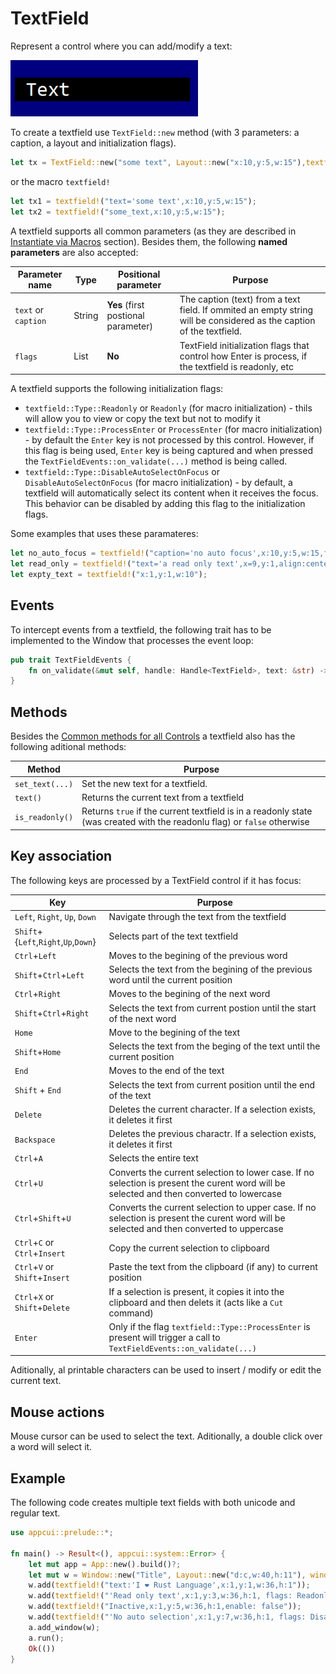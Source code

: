 # TextField

Represent a control where you can add/modify a text:

<img src="img/textfield.png" width=300/>

To create a textfield use `TextField::new` method (with 3 parameters: a caption, a layout and initialization flags).
```rs
let tx = TextField::new("some text", Layout::new("x:10,y:5,w:15"),textfield::Flags::None);
```
or the macro `textfield!`
```rs
let tx1 = textfield!("text='some text',x:10,y:5,w:15");
let tx2 = textfield!("some_text,x:10,y:5,w:15");
```

A textfield supports all common parameters (as they are described in [Instantiate via Macros](../instantiate_via_macros.md) section). Besides them, the following **named parameters** are also accepted:

| Parameter name      | Type   | Positional parameter                | Purpose                                                                                                              |
| ------------------- | ------ | ----------------------------------- | -------------------------------------------------------------------------------------------------------------------- |
| `text` or `caption` | String | **Yes** (first postional parameter) | The caption (text) from a text field. If ommited an empty string will be considered as the caption of the textfield. |
| `flags`             | List   | **No**                              | TextField initialization flags that control how Enter is process, if the textfield is readonly, etc                  |

A textfield supports the following initialization flags:
* `textfield::Type::Readonly` or `Readonly` (for macro initialization) - thils will allow you to view or copy the text but not to modify it
* `textfield::Type::ProcessEnter` or `ProcessEnter` (for macro initialization) - by default the `Enter` key is not processed by this control. However, if this flag is being used, `Enter` key is being captured and when pressed the `TextFieldEvents::on_validate(...)` method is being called.
* `textfield::Type::DisableAutoSelectOnFocus` or `DisableAutoSelectOnFocus` (for macro initialization) - by default, a textfield will automatically select its content when it receives the focus. This behavior can be disabled by adding this flag to the initialization flags.
  
Some examples that uses these paramateres:
```rs
let no_auto_focus = textfield!("caption='no auto focus',x:10,y:5,w:15,flags:DisableAutoSelectOnFocus");
let read_only = textfield!("text='a read only text',x=9,y:1,align:center,w:9,flags: ReadOnly");
let expty_text = textfield!("x:1,y:1,w:10");
```

## Events
To intercept events from a textfield, the following trait has to be implemented to the Window that processes the event loop:

```rs
pub trait TextFieldEvents {
    fn on_validate(&mut self, handle: Handle<TextField>, text: &str) -> EventProcessStatus {...}
}
```

## Methods

Besides the [Common methods for all Controls](../common_methods.md) a textfield also has the following aditional methods:

| Method          | Purpose                                                                                                                  |
| --------------- | ------------------------------------------------------------------------------------------------------------------------ |
| `set_text(...)` | Set the new text for a textfield.                                                                                        |
| `text()`        | Returns the current text from a textfield                                                                                |
| `is_readonly()` | Returns `true` if the current textfield is in a readonly state (was created with the readonlu flag) or `false` otherwise |

## Key association

The following keys are processed by a TextField control if it has focus:

| Key                                  | Purpose                                                                                                                                   |
| ------------------------------------ | ----------------------------------------------------------------------------------------------------------------------------------------- |
| `Left`, `Right`, `Up`, `Down`        | Navigate through the text from the textfield                                                                                              |
| `Shift`+{`Left`,`Right`,`Up`,`Down`} | Selects part of the text textfield                                                                                                        |
| `Ctrl`+`Left`                        | Moves to the begining of the previous word                                                                                                |
| `Shift`+`Ctrl`+`Left`                | Selects the text from the begining of the previous word until the current position                                                        |
| `Ctrl`+`Right`                       | Moves to the begining of the next word                                                                                                    |
| `Shift`+`Ctrl`+`Right`               | Selects the text from current postion until the start of the next word                                                                    |
| `Home`                               | Move to the begining of the text                                                                                                          |
| `Shift`+`Home`                       | Selects the text from the beging of the text until the current position                                                                   |
| `End`                                | Moves to the end of the text                                                                                                              |
| `Shift` + `End`                      | Selects the text from current position until the end of the text                                                                          |
| `Delete`                             | Deletes the current character. If a selection exists, it deletes it first                                                                 |
| `Backspace`                          | Deletes the previous charactr. If a selection exists, it deletes it first                                                                 |
| `Ctrl`+`A`                           | Selects the entire text                                                                                                                   |
| `Ctrl`+`U`                           | Converts the current selection to lower case. If no selection is present the curent word will be selected and then converted to lowercase |
| `Ctrl`+`Shift`+`U`                   | Converts the current selection to upper case. If no selection is present the curent word will be selected and then converted to uppercase |
| `Ctrl`+`C` or `Ctrl`+`Insert`        | Copy the current selection to clipboard                                                                                                   |
| `Ctrl`+`V` or `Shift`+`Insert`       | Paste the text from the clipboard (if any) to current position                                                                            |
| `Ctrl`+`X` or `Shift`+`Delete`       | If a selection is present, it copies it into the clipboard and then delets it (acts like a `Cut` command)                                 |
| `Enter`                              | Only if the  flag `textfield::Type::ProcessEnter` is present will trigger a call to `TextFieldEvents::on_validate(...)`                   |

Aditionally, al printable characters can be used to insert / modify or edit the current text.

## Mouse actions

Mouse cursor can be used to select the text. Aditionally, a double click over a word will select it.

## Example

The following code creates multiple text fields with both unicode and regular text.

```rs
use appcui::prelude::*;

fn main() -> Result<(), appcui::system::Error> {
    let mut app = App::new().build()?;
    let mut w = Window::new("Title", Layout::new("d:c,w:40,h:11"), window::Flags::None);
    w.add(textfield!("text:'I ❤️ Rust Language',x:1,y:1,w:36,h:1"));
    w.add(textfield!("'Read only text',x:1,y:3,w:36,h:1, flags: Readonly"));
    w.add(textfield!("Inactive,x:1,y:5,w:36,h:1,enable: false"));
    w.add(textfield!("'No auto selection',x:1,y:7,w:36,h:1, flags: DisableAutoSelectOnFocus"));
    a.add_window(w);
    a.run();
    Ok(())
}
```